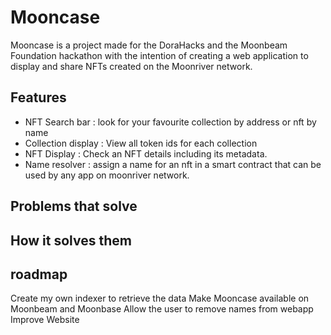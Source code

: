# Mooncase

Mooncase is a project made for the DoraHacks and the Moonbeam Foundation hackathon with the intention of creating a web application to display and share NFTs created on the Moonriver network.

## Features

- NFT Search bar : look for your favourite collection by address or nft by name
- Collection display : View all token ids for each collection
- NFT Display : Check an NFT details including its metadata.
- Name resolver : assign a name for an nft in a smart contract that can be used by any app on moonriver network.

## Problems that solve

## How it solves them

## roadmap

Create my own indexer to retrieve the data
Make Mooncase available on Moonbeam and Moonbase
Allow the user to remove names from webapp
Improve Website
